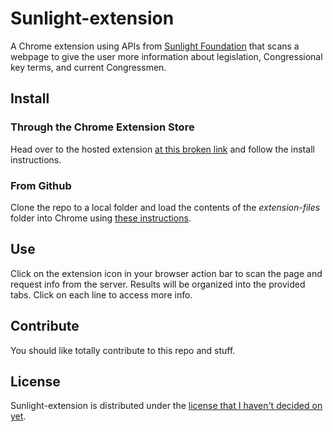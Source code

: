 # Sunlight-extension

A Chrome extension using APIs from [Sunlight Foundation](http://sunlightfoundation.com/) that scans a webpage to give the user more information about legislation, Congressional key terms, and current Congressmen.

## Install

### Through the Chrome Extension Store

Head over to the hosted extension [at this broken link](http://lolImBroken) and follow the install instructions. 

### From Github

Clone the repo to a local folder and load the contents of the *extension-files* folder into Chrome using [these instructions](http://developer.chrome.com/extensions/getstarted.html#unpacked).

## Use

Click on the extension icon in your browser action bar to scan the page and request info from the server. Results will be organized into the provided tabs. Click on each line to access more info.

## Contribute

You should like totally contribute to this repo and stuff.

## License

Sunlight-extension is distributed under the [license that I haven't decided on yet](http://lolNoLicenseYet).


